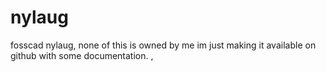 # nylaug
fosscad nylaug, none of this is owned by me im just making it available on github with some documentation. , 
